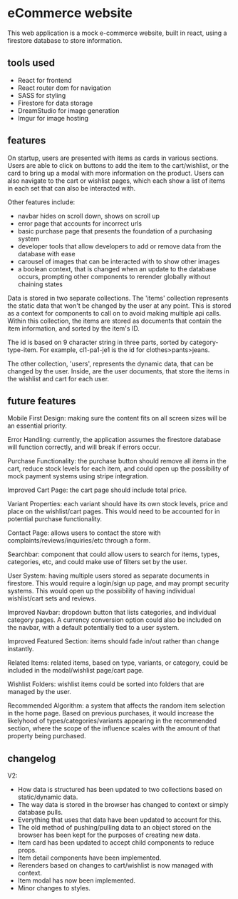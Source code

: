 # eCommerce website

This web application is a mock e-commerce website, built in react, using a firestore database to store information.

## tools used

- React for frontend
- React router dom for navigation
- SASS for styling
- Firestore for data storage
- DreamStudio for image generation
- Imgur for image hosting

## features

On startup, users are presented with items as cards in various sections. Users are able to click on buttons to add the item to the cart/wishlist, or the card to bring up a modal with more information on the product. Users can also navigate to the cart or wishlist pages, which each show a list of items in each set that can also be interacted with.

Other features include:

- navbar hides on scroll down, shows on scroll up
- error page that accounts for incorrect urls
- basic purchase page that presents the foundation of a purchasing system
- developer tools that allow developers to add or remove data from the database with ease
- carousel of images that can be interacted with to show other images
- a boolean context, that is changed when an update to the database occurs, prompting other components to rerender globally without chaining states

Data is stored in two separate collections. The 'items' collection represents the static data that won't be changed by the user at any point. This is stored as a context for components to call on to avoid making multiple api calls. Within this collection, the items are stored as documents that contain the item information, and sorted by the item's ID.

The id is based on 9 character string in three parts, sorted by category-type-item. For example, cl1-pa1-je1 is the id for clothes>pants>jeans.

The other collection, 'users', represents the dynamic data, that can be changed by the user. Inside, are the user documents, that store the items in the wishlist and cart for each user.

## future features

Mobile First Design: making sure the content fits on all screen sizes will be an essential priority.

Error Handling: currently, the application assumes the firestore database will function correctly, and will break if errors occur.

Purchase Functionality: the purchase button should remove all items in the cart, reduce stock levels for each item, and could open up the possibility of mock payment systems using stripe integration.

Improved Cart Page: the cart page should include total price.

Variant Properties: each variant should have its own stock levels, price and place on the wishlist/cart pages. This would need to be accounted for in potential purchase functionality.

Contact Page: allows users to contact the store with complaints/reviews/inquiries/etc through a form.

Searchbar: component that could allow users to search for items, types, categories, etc, and could make use of filters set by the user.

User System: having multiple users stored as separate documents in firestore. This would require a login/sign up page, and may prompt security systems. This would open up the possibility of having individual wishlist/cart sets and reviews.

Improved Navbar: dropdown button that lists categories, and individual category pages. A currency conversion option could also be included on the navbar, with a default potentially tied to a user system.

Improved Featured Section: items should fade in/out rather than change instantly.

Related Items: related items, based on type, variants, or category, could be included in the modal/wishlist page/cart page.

Wishlist Folders: wishlist items could be sorted into folders that are managed by the user.

Recommended Algorithm: a system that affects the random item selection in the home page. Based on previous purchases, it would increase the likelyhood of types/categories/variants appearing in the recommended section, where the scope of the influence scales with the amount of that property being purchased.

## changelog

V2:

- How data is structured has been updated to two collections based on static/dynamic data.
- The way data is stored in the browser has changed to context or simply database pulls.
- Everything that uses that data have been updated to account for this.
- The old method of pushing/pulling data to an object stored on the browser has been kept for the purposes of creating new data.
- Item card has been updated to accept child components to reduce props.
- Item detail components have been implemented.
- Rerenders based on changes to cart/wishlist is now managed with context.
- Item modal has now been implemented.
- Minor changes to styles.
